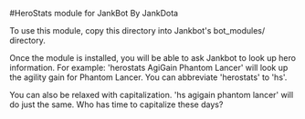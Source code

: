 #HeroStats module for JankBot
By JankDota

To use this module, copy this directory into Jankbot's bot_modules/ directory.

Once the module is installed, you will be able to ask Jankbot to look up hero
information. For example: 'herostats AgiGain Phantom Lancer' will look up the
agility gain for Phantom Lancer. You can abbreviate 'herostats' to 'hs'.

You can also be relaxed with capitalization. 'hs agigain phantom lancer' will do
just the same. Who has time to capitalize these days?